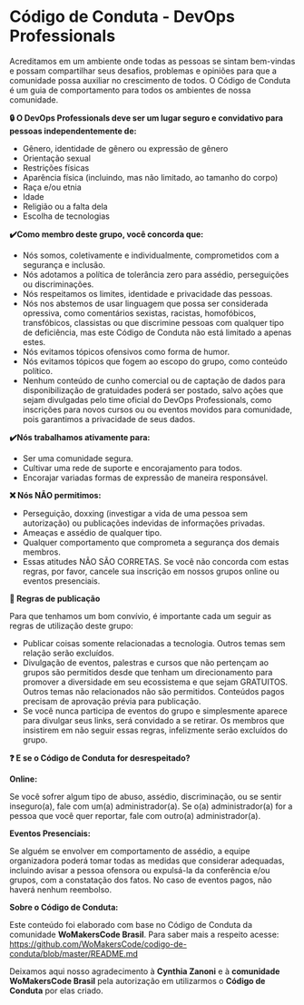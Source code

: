 # Código de Conduta - DevOps Professionals

Acreditamos em um ambiente onde todas as pessoas se sintam bem-vindas e possam compartilhar seus desafios, problemas e opiniões para que a comunidade possa auxiliar no crescimento de todos. O Código de Conduta é um guia de comportamento para todos os ambientes de nossa comunidade.

**🔒 O DevOps Professionals deve ser um lugar seguro e convidativo para pessoas independentemente de:**

-	Gênero, identidade de gênero ou expressão de gênero
-	Orientação sexual
-	Restrições físicas
-	Aparência física (incluindo, mas não limitado, ao tamanho do corpo)
-	Raça e/ou etnia
-	Idade
-	Religião ou a falta dela
-	Escolha de tecnologias

**✔️Como membro deste grupo, você concorda que:**

-	Nós somos, coletivamente e individualmente, comprometidos com a segurança e inclusão.
-	Nós adotamos a política de tolerância zero para assédio, perseguições ou discriminações.
-	Nós respeitamos os limites, identidade e privacidade das pessoas.
-	Nós nos abstemos de usar linguagem que possa ser considerada opressiva, como comentários sexistas, racistas, homofóbicos, transfóbicos, classistas ou que discrimine pessoas com qualquer tipo de deficiência, mas este Código de Conduta não está limitado a apenas estes.
-	Nós evitamos tópicos ofensivos como forma de humor.
-	Nós evitamos tópicos que fogem ao escopo do grupo, como conteúdo político.
-	Nenhum conteúdo de cunho comercial ou de captação de dados para disponibilização de gratuidades poderá ser postado, salvo ações que sejam divulgadas pelo time oficial do DevOps Professionals, como inscrições para novos cursos ou ou eventos movidos para comunidade, pois garantimos a privacidade de seus dados.

**✔️Nós trabalhamos ativamente para:**

-	Ser uma comunidade segura.
-	Cultivar uma rede de suporte e encorajamento para todos.
-	Encorajar variadas formas de expressão de maneira responsável.

**❌ Nós NÃO permitimos:**
-	Perseguição, doxxing (investigar a vida de uma pessoa sem autorização) ou publicações indevidas de informações privadas.
-	Ameaças e assédio de qualquer tipo.
-	Qualquer comportamento que comprometa a segurança dos demais membros.
-	Essas atitudes NÃO SÃO CORRETAS. Se você não concorda com estas regras, por favor, cancele sua inscrição em nossos grupos online ou eventos presenciais.


**📣 Regras de publicação**

Para que tenhamos um bom convívio, é importante cada um seguir as regras de utilização deste grupo:
-	Publicar coisas somente relacionadas a tecnologia. Outros temas sem relação serão excluídos.
-	Divulgação de eventos, palestras e cursos que não pertençam ao grupos são permitidos desde que tenham um direcionamento para promover a diversidade em seu ecossistema e que sejam GRATUITOS. Outros temas não relacionados não são permitidos. Conteúdos pagos precisam de aprovação prévia para publicação.
-	Se você nunca participa de eventos do grupo e simplesmente aparece para divulgar seus links, será convidado a se retirar. Os membros que insistirem em não seguir essas regras, infelizmente serão excluídos do grupo.

**❓ E se o Código de Conduta for desrespeitado?**

**Online:**

Se você sofrer algum tipo de abuso, assédio, discriminação, ou se sentir inseguro(a), fale com um(a) administrador(a). Se o(a) administrador(a) for a pessoa que você quer reportar, fale com outro(a) administrador(a).

**Eventos Presenciais:**

Se alguém se envolver em comportamento de assédio, a equipe organizadora poderá tomar todas as medidas que considerar adequadas, incluindo avisar a pessoa ofensora ou expulsá-la da conferência e/ou grupos, com a constatação dos fatos. No caso de eventos pagos, não haverá nenhum reembolso.

**Sobre o Código de Conduta:**

Este conteúdo foi elaborado com base no Código de Conduta da comunidade **WoMakersCode Brasil**. Para saber mais a respeito acesse: https://github.com/WoMakersCode/codigo-de-conduta/blob/master/README.md

Deixamos aqui nosso agradecimento à **Cynthia Zanoni** e à **comunidade WoMakersCode Brasil** pela autorização em utilizarmos o **Código de Conduta** por elas criado.
